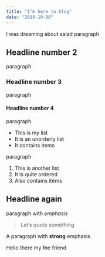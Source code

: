 ```yaml
---
title: "I’m here to blog"
date: "2019-10-08"
---
```


I was dreaming about salad paragraph

## Headline number 2

paragraph

### Headline number 3

paragraph

#### Headline number 4

paragraph

- This is my list
- It is an unorderly list
- It contains items

paragraph

1. This is another list
2. It is quite ordered
3. Also contains items

## Headline again

paragraph with *emphasis*

> Let’s quote something

A paragraph with **strong** emphasis

Hello there my ~~foe~~ friend